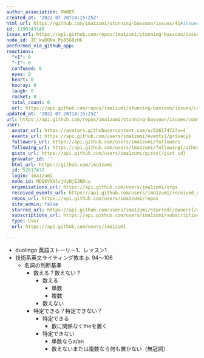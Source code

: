```yaml
---
author_association: OWNER
created_at: '2022-07-20T14:15:25Z'
html_url: https://github.com/ima1zumi/stunning-bassoon/issues/41#issuecomment-1190343140
id: 1190343140
issue_url: https://api.github.com/repos/ima1zumi/stunning-bassoon/issues/41
node_id: IC_kwDOHe_Pp85G8zHk
performed_via_github_app: 
reactions:
  "+1": 0
  "-1": 0
  confused: 0
  eyes: 0
  heart: 0
  hooray: 0
  laugh: 0
  rocket: 0
  total_count: 0
  url: https://api.github.com/repos/ima1zumi/stunning-bassoon/issues/comments/1190343140/reactions
updated_at: '2022-07-20T14:15:25Z'
url: https://api.github.com/repos/ima1zumi/stunning-bassoon/issues/comments/1190343140
user:
  avatar_url: https://avatars.githubusercontent.com/u/52617472?v=4
  events_url: https://api.github.com/users/ima1zumi/events{/privacy}
  followers_url: https://api.github.com/users/ima1zumi/followers
  following_url: https://api.github.com/users/ima1zumi/following{/other_user}
  gists_url: https://api.github.com/users/ima1zumi/gists{/gist_id}
  gravatar_id: ''
  html_url: https://github.com/ima1zumi
  id: 52617472
  login: ima1zumi
  node_id: MDQ6VXNlcjUyNjE3NDcy
  organizations_url: https://api.github.com/users/ima1zumi/orgs
  received_events_url: https://api.github.com/users/ima1zumi/received_events
  repos_url: https://api.github.com/users/ima1zumi/repos
  site_admin: false
  starred_url: https://api.github.com/users/ima1zumi/starred{/owner}{/repo}
  subscriptions_url: https://api.github.com/users/ima1zumi/subscriptions
  type: User
  url: https://api.github.com/users/ima1zumi

---
```

- duolingo 英語ストーリー1、レッスン1
- 技術系英文ライティング教本 p. 94〜106
    - 名詞の判断基準
        - 数える？数えない？
            - 数える
                - 単数
                - 複数
            - 数えない
        - 特定できる？特定できない？
            - 特定できる
                - 数に関係なくtheを置く
            - 特定できない
                - 単数ならa/an
                - 数えないまたは複数なら何も置かない（無冠詞）